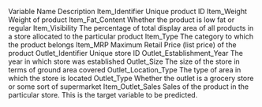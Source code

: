 
Variable Name	Description
Item_Identifier	Unique product ID
Item_Weight	Weight of product
Item_Fat_Content	Whether the product is low fat or regular
Item_Visibility	The percentage of total display area of all products in a store allocated to the particular product
Item_Type	The category to which the product belongs
Item_MRP	Maximum Retail Price (list price) of the product
Outlet_Identifier	Unique store ID
Outlet_Establishment_Year	The year in which store was established
Outlet_Size	The size of the store in terms of ground area covered
Outlet_Location_Type	The type of area in which the store is located
Outlet_Type	Whether the outlet is a grocery store or some sort of supermarket
Item_Outlet_Sales	Sales of the product in the particular store. This is the target variable to be predicted.
